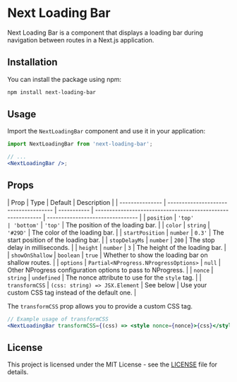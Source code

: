 # Next Loading Bar

Next Loading Bar is a component that displays a loading bar during navigation between routes in a Next.js application.

## Installation

You can install the package using npm:

```bash
npm install next-loading-bar
```

## Usage

Import the `NextLoadingBar` component and use it in your application:

```jsx
import NextLoadingBar from 'next-loading-bar';

// ...
<NextLoadingBar />;
```

## Props

| Prop            | Type                                  | Default     | Description                                                 |
| --------------- | ------------------------------------- | ----------- | ----------------------------------------------------------- | -------------------------------- |
| `position`      | `'top'                                | 'bottom'`   | `'top'`                                                     | The position of the loading bar. |
| `color`         | `string`                              | `'#29D'`    | The color of the loading bar.                               |
| `startPosition` | `number`                              | `0.3'`      | The start position of the loading bar.                      |
| `stopDelayMs`   | `number`                              | `200`       | The stop delay in milliseconds.                             |
| `height`        | `number`                              | `3`         | The height of the loading bar.                              |
| `showOnShallow` | `boolean`                             | `true`      | Whether to show the loading bar on shallow routes.          |
| `options`       | `Partial<NProgress.NProgressOptions>` | `null`      | Other NProgress configuration options to pass to NProgress. |
| `nonce`         | `string`                              | `undefined` | The nonce attribute to use for the `style` tag.             |
| `transformCSS`  | `(css: string) => JSX.Element`        | See below   | Use your custom CSS tag instead of the default one.         |

The `transformCSS` prop allows you to provide a custom CSS tag.

```jsx
// Example usage of transformCSS
<NextLoadingBar transformCSS={(css) => <style nonce={nonce}>{css}</style>} />
```

## License

This project is licensed under the MIT License - see the [LICENSE](LICENSE) file for details.
